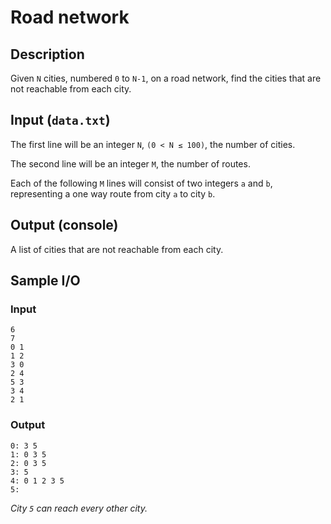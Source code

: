 # Road network

## Description
Given `N` cities, numbered `0` to `N-1`, on a road network, find the cities that are not reachable from each city.

## Input (`data.txt`)
The first line will be an integer `N`, `(0 < N ≤ 100)`, the number of cities.

The second line will be an integer `M`, the number of routes.

Each of the following `M` lines will consist of two integers `a` and `b`, representing a one way route from city `a` to city `b`.

## Output (console)
A list of cities that are not reachable from each city.

## Sample I/O
### Input
```
6
7 
0 1
1 2
3 0
2 4
5 3
3 4
2 1
```

### Output
```
0: 3 5
1: 0 3 5
2: 0 3 5
3: 5
4: 0 1 2 3 5
5: 
```

*City `5` can reach every other city.*
